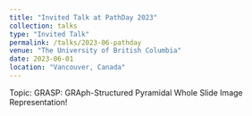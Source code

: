 ```yaml
---
title: "Invited Talk at PathDay 2023"
collection: talks
type: "Invited Talk"
permalink: /talks/2023-06-pathday
venue: "The University of British Columbia"
date: 2023-06-01
location: "Vancouver, Canada"
---
```


Topic: GRASP: GRAph-Structured Pyramidal Whole Slide Image Representation!
